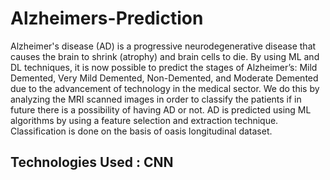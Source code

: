 # Alzheimers-Prediction
Alzheimer's disease (AD) is a progressive neurodegenerative disease that causes the brain to shrink (atrophy) and brain cells to die. By using ML and DL techniques, it is now possible to predict the stages of Alzheimer’s: Mild Demented, Very Mild Demented, Non-Demented, and Moderate Demented due to the advancement of technology in the medical sector. We do this by analyzing the MRI scanned images in order to classify the patients if in future there is a possibility of having AD or not. AD is predicted using ML algorithms by using a feature selection and extraction technique. Classification is done on the basis of oasis longitudinal dataset. 
## Technologies Used : CNN
